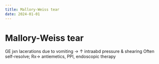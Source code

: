 ```yaml
---
title: Mallory-Weiss tear
date: 2024-01-01
---
```

# Mallory-Weiss tear

GE jxn lacerations due to vomiting → ↑ intraabd pressure & shearing Often self-resolve; Rx→ antiemetics, PPI, endoscopic therapy
